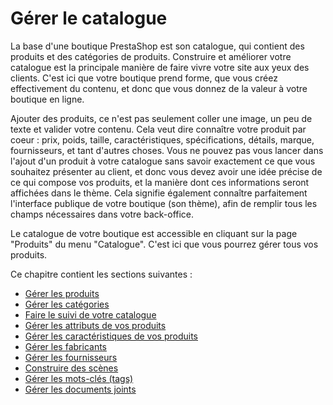 # Gérer le catalogue

La base d'une boutique PrestaShop est son catalogue, qui contient des produits et des catégories de produits. Construire et améliorer votre catalogue est la principale manière de faire vivre votre site aux yeux des clients. C'est ici que votre boutique prend forme, que vous créez effectivement du contenu, et donc que vous donnez de la valeur à votre boutique en ligne.

Ajouter des produits, ce n'est pas seulement coller une image, un peu de texte et valider votre contenu. Cela veut dire connaître votre produit par coeur : prix, poids, taille, caractéristiques, spécifications, détails, marque, fournisseurs, et tant d'autres choses. Vous ne pouvez pas vous lancer dans l'ajout d'un produit à votre catalogue sans savoir exactement ce que vous souhaitez présenter au client, et donc vous devez avoir une idée précise de ce qui compose vos produits, et la manière dont ces informations seront affichées dans le thème. Cela signifie également connaître parfaitement l'interface publique de votre boutique (son thème), afin de remplir tous les champs nécessaires dans votre back-office.

Le catalogue de votre boutique est accessible en cliquant sur la page "Produits" du menu "Catalogue". C'est ici que vous pourrez gérer tous vos produits.

Ce chapitre contient les sections suivantes :

* [Gérer les produits](gerer-les-produits.md)
* [Gérer les catégories](gerer-les-categories.md)
* [Faire le suivi de votre catalogue](faire-le-suivi-de-votre-catalogue.md)
* [Gérer les attributs de vos produits](gerer-les-attributs-de-vos-produits.md)
* [Gérer les caractéristiques de vos produits](gerer-les-caracteristiques-de-vos-produits.md)
* [Gérer les fabricants](gerer-les-fabricants.md)
* [Gérer les fournisseurs](gerer-les-fournisseurs.md)
* [Construire des scènes](construire-des-scenes.md)
* [Gérer les mots-clés (tags)](gerer-les-mots-cles-tags.md)
* [Gérer les documents joints](gerer-les-documents-joints.md)
